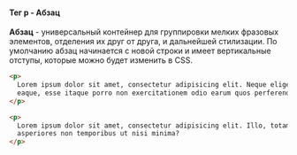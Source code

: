 #### Тег p - Абзац

**Абзац** - универсальный контейнер для группировки мелких фразовых элементов,
отделения их друг от друга, и дальнейшей стилизации. По умолчанию абзац
начинается с новой строки и имеет вертикальные отступы, которые можно будет
изменить в CSS.

```html
<p>
  Lorem ipsum dolor sit amet, consectetur adipisicing elit. Neque eligendi, a
  eaque, esse itaque porro non exercitationem odio earum quos perferendis!
</p>

<p>
  Lorem ipsum dolor sit amet, consectetur adipisicing elit. Illo, totam velit
  asperiores non temporibus ut nisi minima?
</p>
```

<!-- вывод кода в браузер -->